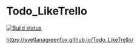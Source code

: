 # Todo_LikeTrello

[![Build status](https://ci.appveyor.com/api/projects/status/6py6bs0b1pchg9u7?svg=true)](https://ci.appveyor.com/project/SvetlanaGreenFox/todo-liketrello)

https://svetlanagreenfox.github.io/Todo_LikeTrello/